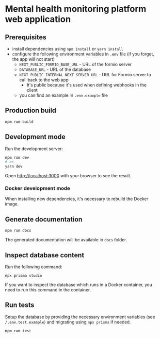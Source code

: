 # Mental health monitoring platform web application

## Prerequisites

-   install dependencies using `npm install` or `yarn install`
-   configure the following environment variables in `.env` file (if you forget, the app will not start)
    -   `NEXT_PUBLIC_FORMIO_BASE_URL` - URL of the formio server
    -   `DATABASE_URL` - URL of the database
    -   `NEXT_PUBLIC_INTERNAL_NEXT_SERVER_URL` - URL for Formio server to call back to the web app
        -   It's public because it's used when defining
            webhooks in the client
    -   you can find an example in `.env.example` file

## Production build

```bash
npm run build
```

## Development mode

Run the development server:

```bash
npm run dev
# or
yarn dev
```

Open [http://localhost:3000](http://localhost:3000) with your browser to see the result.

### Docker development mode

When installing new dependencies, it's necessary to rebuild the Docker image.

## Generate documentation

```bash
npm run docs
```

The generated documentation will be available in `docs` folder.

## Inspect database content

Run the following command:

```
npx prisma studio
```

If you want to inspect the database which runs in a Docker container,
you need to run this command in the container.

## Run tests

Setup the database by providing the necessary environment variables (see `/.env.test.example`)
and migrating using `npx prisma` if needed.

```
npm run test
```
